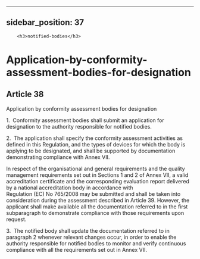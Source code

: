 
---
sidebar_position: 37
---
        <h3>notified-bodies</h3>
<h1>Application-by-conformity-assessment-bodies-for-designation</h1>
<h2>Article 38</h2>
   <p class="stitle-article-norm">Application by conformity assessment bodies for designation</p>
   <p class="norm">1.&nbsp;&nbsp;Conformity assessment bodies shall 
submit an application for designation to the authority responsible for 
notified bodies.</p>
   <p class="norm">2.&nbsp;&nbsp;The application shall specify the 
conformity assessment activities as defined in this Regulation, and the 
types of devices for which the body is applying to be designated, and 
shall be supported by documentation demonstrating compliance with 
Annex&nbsp;VII.</p>
   <p class="norm">In respect of the organisational and general 
requirements and the quality management requirements set out in 
Sections&nbsp;1 and 2 of Annex&nbsp;VII, a valid accreditation 
certificate and the corresponding evaluation report delivered by a 
national accreditation body in accordance with 
Regulation&nbsp;(EC)&nbsp;No&nbsp;765/2008 may be submitted and shall be
 taken into consideration during the assessment described in 
Article&nbsp;39. However, the applicant shall make available all the 
documentation referred to in the first subparagraph&nbsp;to demonstrate 
compliance with those requirements upon request.</p>
   <p class="norm">3.&nbsp;&nbsp;The notified body shall update the 
documentation referred to in paragraph&nbsp;2 whenever relevant changes 
occur, in order to enable the authority responsible for notified bodies 
to monitor and verify continuous compliance with all the requirements 
set out in Annex&nbsp;VII.</p>